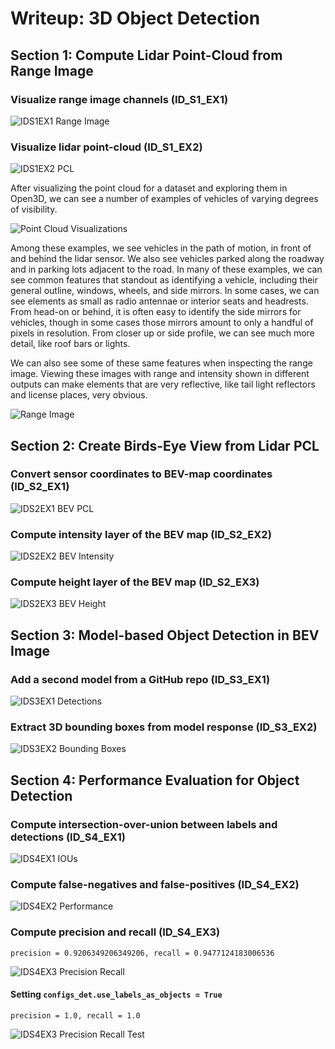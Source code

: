 # Writeup: 3D Object Detection

## Section 1: Compute Lidar Point-Cloud from Range Image

### Visualize range image channels (ID\_S1\_EX1)

![IDS1EX1 Range Image](./img/id_s1_ex1.png)

### Visualize lidar point-cloud (ID\_S1\_EX2)

![IDS1EX2 PCL](./img/id_s1_ex2.png)

After visualizing the point cloud for a dataset and exploring them in Open3D, we can see a number of examples of vehicles of varying degrees of visibility.

![Point Cloud Visualizations](./img/pcl.png)

Among these examples, we see vehicles in the path of motion, in front of and behind the lidar sensor.
We also see vehicles parked along the roadway and in parking lots adjacent to the road.
In many of these examples, we can see common features that standout as identifying a vehicle, including their general outline, windows, wheels, and side mirrors.
In some cases, we can see elements as small as radio antennae or interior seats and headrests.
From head-on or behind, it is often easy to identify the side mirrors for vehicles, though in some cases those mirrors amount to only a handful of pixels in resolution.
From closer up or side profile, we can see much more detail, like roof bars or lights.

We can also see some of these same features when inspecting the range image.
Viewing these images with range and intensity shown in different outputs can make elements that are very reflective, like tail light reflectors and license places, very obvious.

![Range Image](./img/ri.png)

## Section 2: Create Birds-Eye View from Lidar PCL

### Convert sensor coordinates to BEV-map coordinates (ID\_S2\_EX1)

![IDS2EX1 BEV PCL](./img/id_s2_ex1.png)

### Compute intensity layer of the BEV map (ID\_S2\_EX2)

![IDS2EX2 BEV Intensity](./img/id_s2_ex2.png)

### Compute height layer of the BEV map (ID\_S2\_EX3)

![IDS2EX3 BEV Height](./img/id_s2_ex3.png)

## Section 3: Model-based Object Detection in BEV Image

### Add a second model from a GitHub repo (ID\_S3\_EX1)

![IDS3EX1 Detections](./img/id_s3_ex1.png)

### Extract 3D bounding boxes from model response (ID\_S3\_EX2)

![IDS3EX2 Bounding Boxes](./img/id_s3_ex2.png)

## Section 4: Performance Evaluation for Object Detection

### Compute intersection-over-union between labels and detections (ID\_S4\_EX1)

![IDS4EX1 IOUs](./img/id_s4_ex1.png)

### Compute false-negatives and false-positives (ID\_S4\_EX2)

![IDS4EX2 Performance](./img/id_s4_ex2.png)

### Compute precision and recall (ID\_S4\_EX3)

`precision = 0.9206349206349206, recall = 0.9477124183006536`

![IDS4EX3 Precision Recall](./img/id_s4_ex3.png)

#### Setting `configs_det.use_labels_as_objects = True`

`precision = 1.0, recall = 1.0`

![IDS4EX3 Precision Recall Test](./img/id_s4_ex3-2.png)
